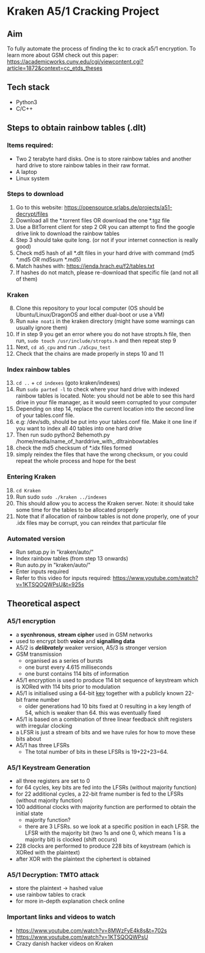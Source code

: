 # Kraken A5/1 Cracking Project

## Aim 
To fully automate the process of finding the kc to crack a5/1 encryption.
To learn more about GSM check out this paper: https://academicworks.cuny.edu/cgi/viewcontent.cgi?article=1872&context=cc_etds_theses

## Tech stack
- Python3
- C/C++

## Steps to obtain rainbow tables (.dlt)
### Items required:
- Two 2 terabyte hard disks. One is to store rainbow tables and another hard drive to store rainbow tables in their raw format.
- A laptop
- Linux system
### Steps to download
1. Go to this website: https://opensource.srlabs.de/projects/a51-decrypt/files
2. Download all the *.torrent files OR download the one *.tgz file
3. Use a BitTorrent client for step 2 OR you can attempt to find the google drive link to download the rainbow tables
4. Step 3 should take quite long. (or not if your internet connection is really good)
5. Check md5 hash of all *.dlt files in your hard drive with command (md5 *.md5 OR md5sum *.md5) 
6. Match hashes with: https://jenda.hrach.eu/f2/tables.txt 
7. If hashes do not match, please re-download that specific file (and not all of them) 
### Kraken
8. Clone this repository to your local computer (OS should be Ubuntu/Linux/DragonOS and either dual-boot or use a VM)
9. Run `make noati` in the kraken directory (might have some warnings can usually ignore them)
10. If in step 9 you get an error where you do not have stropts.h file, then run, `sudo touch /usr/include/stropts.h` and then repeat step 9
11. Next, `cd a5_cpu` and run `./a5cpu_test`
12. Check that the chains are made properly in steps 10 and 11
### Index rainbow tables
13. `cd ..` + `cd indexes` (goto kraken/indexes)
14. Run `sudo parted -l` to check where your hard drive with indexed rainbow tables is located. Note: you should not be able to see this hard drive in your file manager, as it would seem corrupted to your computer
15. Depending on step 14, replace the current location into the second line of your tables.conf file.
16. e.g: /dev/sdb, should be put into your tables.conf file. Make it one line if you want to index all 40 tables into one hard drive
17. Then run sudo python2 Behemoth.py /home/media/name_of_harddrive_with_.dltrainbowtables
18. check the md5 checksum of *.idx files formed
19. simply reindex the files that have the wrong checksum, or you could repeat the whole process and hope for the best
### Entering Kraken
18. `cd Kraken`
19. Run sudo `sudo ./kraken ../indexes`
20. This should allow you to access the Kraken server. Note: it should take some time for the tables to be allocated properly
21. Note that if allocation of rainbow tables is not done properly, one of your .idx files may be corrupt, you can reindex that particular file
### Automated version
- Run setup.py in "kraken/auto/"
- Index rainbow tables (from step 13 onwards)
- Run auto.py in "kraken/auto/"
- Enter inputs required
- Refer to this video for inputs required: https://www.youtube.com/watch?v=1KTSQOQWPsU&t=925s

## Theoretical aspect
### A5/1 encryption
- a **sycnhronous**, **stream** **cipher** used in GSM networks
- used to encrypt both **********voice********** and ******************************signalling data******************************
- A5/2 is ***********delibrately*********** weaker version, A5/3 is stronger version
- GSM transmission
    - organised as a series of bursts
    - one burst every 4.615 milliseconds
    - one burst contains 114 bits of information
- A5/1 encryption is used to produce 114 bit sequence of keystream which is XORed with 114 bits prior to modulation
- A5/1 is initialised using a 64-bit [key](https://en.wikipedia.org/wiki/Key_(cryptography)) together with a publicly known 22-bit frame number
    - older generations had 10 bits fixed at 0 resulting in a key length of 54, which is weaker than 64. this was eventually fixed
- A5/1 is based on a combination of three linear feedback shift registers with irregular clocking
- a LFSR is just a stream of bits and we have rules for how to move these bits about
- A5/1 has three LFSRs
    - The total number of bits in these LFSRs is 19+22+23=64.

### A5/1 Keystream Generation
- all three registers are set to 0
- for 64 cycles, key bits are fed into the LFSRs (without majority function)
- for 22 additional cycles, a 22-bit frame number is fed to the LFSRs (without majority function)
- 100 additional clocks with majority function are performed to obtain the initial state
    - majority function?
    - there are 3 LFSRs. so we look at a specific position in each LFSR. the LFSR with the majority bit (two 1s and one 0, which means 1 is a majority bit) is clocked (shift occurs)
- 228 clocks are performed to produce 228 bits of keystream (which is XORed with the plaintext)
- after XOR with the plaintext the ciphertext is obtained

### A5/1 Decryption: TMTO attack
- store the plaintext -> hashed value
- use rainbow tables to crack
- for more in-depth explanation check online

### Important links and videos to watch
- https://www.youtube.com/watch?v=8MWzFyE4k8s&t=702s
- https://www.youtube.com/watch?v=1KTSQOQWPsU
- Crazy danish hacker videos on Kraken

